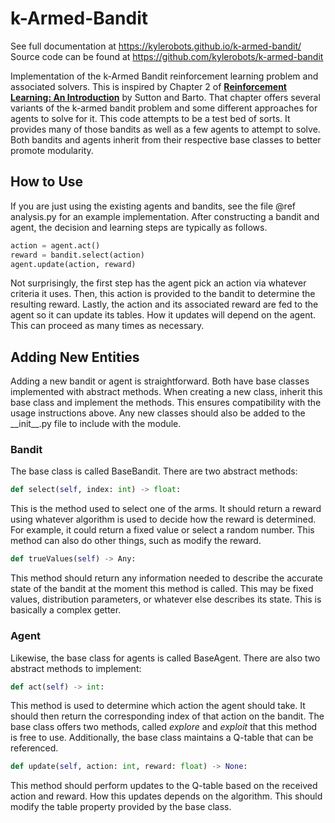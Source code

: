 # k-Armed-Bandit

See full documentation at https://kylerobots.github.io/k-armed-bandit/
Source code can be found at https://github.com/kylerobots/k-armed-bandit

Implementation of the k-Armed Bandit reinforcement learning problem and associated solvers. This is inspired by Chapter
2 of [**Reinforcement Learning: An Introduction**](http://incompleteideas.net/book/the-book.html) by Sutton and Barto.
That chapter offers several variants of the k-armed bandit problem and some different approaches for agents to solve for
it. This code attempts to be a test bed of sorts. It provides many of those bandits as well as a few agents to attempt
to solve. Both bandits and agents inherit from their respective base classes to better promote modularity.

## How to Use ##
If you are just using the existing agents and bandits, see the file @ref analysis.py for an example implementation.
After constructing a bandit and agent, the decision and learning steps are typically as follows.
```python
action = agent.act()
reward = bandit.select(action)
agent.update(action, reward)
```
Not surprisingly, the first step has the agent pick an action via whatever criteria it uses. Then, this action is
provided to the bandit to determine the resulting reward. Lastly, the action and its associated reward are fed to the
agent so it can update its tables. How it updates will depend on the agent. This can proceed as many times as
necessary.

## Adding New Entities ##
Adding a new bandit or agent is straightforward. Both have base classes implemented with abstract methods. When creating
a new class, inherit this base class and implement the methods. This ensures compatibility with the usage instructions
above. Any new classes should also be added to the \_\_init\_\_.py file to include with the module.

### Bandit ###
The base class is called BaseBandit.  There are two abstract methods:

```python
def select(self, index: int) -> float:
```
This is the method used to select one of the arms. It should return a reward using whatever algorithm is used to
decide how the reward is determined. For example, it could return a fixed value or select a random number. This method
can also do other things, such as modify the reward.

```python
def trueValues(self) -> Any:
```
This method should return any information needed to describe the accurate state of the bandit at the moment this method
is called. This may be fixed values, distribution parameters, or whatever else describes its state. This is basically
a complex getter.

### Agent ###
Likewise, the base class for agents is called BaseAgent. There are also two abstract methods to implement:

```python
def act(self) -> int:
```
This method is used to determine which action the agent should take. It should then return the corresponding index
of that action on the bandit. The base class offers two methods, called *explore* and *exploit* that this
method is free to use. Additionally, the base class maintains a Q-table that can be referenced.

```python
def update(self, action: int, reward: float) -> None:
```
This method should perform updates to the Q-table based on the received action and reward. How this updates depends on
the algorithm. This should modify the table property provided by the base class.
